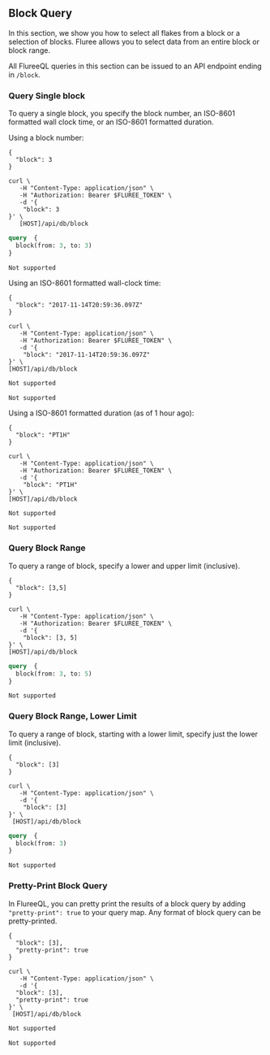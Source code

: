 ## Block Query 

In this section, we show you how to select all flakes from a block or a selection of blocks. Fluree allows you to select data from an entire block or block range. 

All FlureeQL queries in this section can be issued to an API endpoint ending in `/block`.

### Query Single block

To query a single block, you specify the block number, an ISO-8601 formatted wall clock time, or an ISO-8601 formatted duration. 

Using a block number:

```flureeql
{
  "block": 3
}
```
```curl
curl \
   -H "Content-Type: application/json" \
   -H "Authorization: Bearer $FLUREE_TOKEN" \
   -d '{
    "block": 3
}' \
   [HOST]/api/db/block
```
```graphql
query  {
  block(from: 3, to: 3)
}
```

```sparql
Not supported
```

Using an ISO-8601 formatted wall-clock time:

```flureeql
{
  "block": "2017-11-14T20:59:36.097Z"
}
```
```curl
curl \
   -H "Content-Type: application/json" \
   -H "Authorization: Bearer $FLUREE_TOKEN" \
   -d '{
    "block": "2017-11-14T20:59:36.097Z"
}' \
[HOST]/api/db/block
```
```graphql
Not supported
```

```sparql
Not supported
```

Using a ISO-8601 formatted duration (as of 1 hour ago):

```flureeql
{
  "block": "PT1H"
}
```
```curl
curl \
   -H "Content-Type: application/json" \
   -H "Authorization: Bearer $FLUREE_TOKEN" \
   -d '{
    "block": "PT1H"
}' \
[HOST]/api/db/block
```
```graphql
Not supported
```

```sparql
Not supported
```

### Query Block Range

To query a range of block, specify a lower and upper limit (inclusive).

```flureeql
{
  "block": [3,5]
}
```
```curl
curl \
   -H "Content-Type: application/json" \
   -H "Authorization: Bearer $FLUREE_TOKEN" \
   -d '{
    "block": [3, 5]
}' \
[HOST]/api/db/block
```
```graphql
query  {
  block(from: 3, to: 5)
}
```

```sparql
Not supported
```

### Query Block Range, Lower Limit

To query a range of block, starting with a lower limit, specify just the lower limit (inclusive).

```flureeql
{
  "block": [3]
}
```
```curl
curl \
   -H "Content-Type: application/json" \
   -d '{
    "block": [3]
}' \
 [HOST]/api/db/block
```
```graphql
query  {
  block(from: 3)
}
```

```sparql
Not supported
```

### Pretty-Print Block Query

In FlureeQL, you can pretty print the results of a block query by adding `"pretty-print": true` to your query map. Any format of block query can be pretty-printed. 

```flureeql
{
  "block": [3],
  "pretty-print": true
}
```

```curl
curl \
   -H "Content-Type: application/json" \
   -d '{
  "block": [3],
  "pretty-print": true
}' \
 [HOST]/api/db/block
```

```graphql
Not supported
```

```sparql
Not supported
```